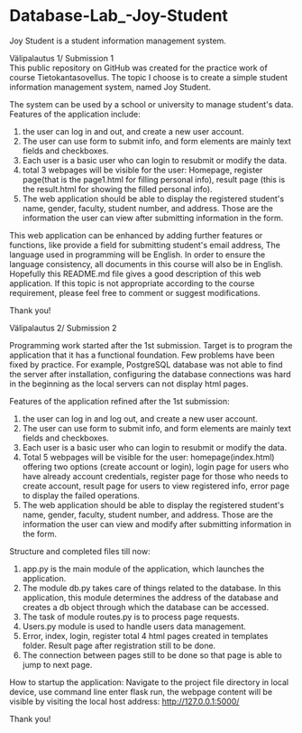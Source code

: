 # Database-Lab_-Joy-Student
Joy Student is a student information management system. 


Välipalautus 1/ Submission 1  
This public repository on GitHub was created for the practice work of course Tietokantasovellus. 
The topic I choose is to create a simple student information management system, named Joy Student. 

The system can be used by a school or university to manage student's data. Features of the application include:
1.	the user can log in and out, and create a new user account. 
2.	The user can use form to submit info, and form elements are mainly text fields and checkboxes.
3.	Each user is a basic user who can login to resubmit or modify the data. 
4.	total 3 webpages will be visible for the user: Homepage, register page(that is the page1.html for filling personal info), result page (this is the result.html for showing the filled personal info). 
5.	The web application should be able to display the registered student's name, gender, faculty, student number, and address. 
	Those are the information the user can view after submitting information in the form. 

This web application can be enhanced by adding further features or functions, like provide a field for submitting student's email address, 
The language used in programming will be English. In order to ensure the language consistency, all documents in this course will also be in English.
Hopefully this README.md file gives a good description of this web application. 
If this topic is not appropriate according to the course requirement, please feel free to comment or suggest modifications. 

Thank you! 



Välipalautus 2/ Submission 2

Programming work started after the 1st submission. Target is to program the application that it has a functional foundation. Few problems have been fixed by practice. For example, PostgreSQL database was not able to find the server after installation, configuring the database connections was hard in the beginning as the local servers can not display html pages. 

Features of the application refined after the 1st submission: 
1.	the user can log in and log out, and create a new user account. 
2.	The user can use form to submit info, and form elements are mainly text fields and checkboxes.
3.	Each user is a basic user who can login to resubmit or modify the data. 
4.	Total 5 webpages will be visible for the user: homepage(index.html) offering two options (create account or login), login page for users who have already account credentials, register page for those who needs to create account, result page for users to view registered info, error page to display the failed operations.
5.	The web application should be able to display the registered student's name, gender, faculty, student number, and address. Those are the information the user can view and modify after submitting information in the form. 

Structure and completed files till now: 
1.	app.py is the main module of the application, which launches the application. 
2.	The module db.py takes care of things related to the database. In this application, this module determines the address of the database and creates a db object through which the database can be accessed.
3.	The task of module routes.py is to process page requests. 
4.	Users.py module is used to handle users data management.
5.	Error, index, login, register total 4 html pages created in templates folder. Result page after registration still to be done.
6.	The connection between pages still to be done so that page is able to jump to next page. 

How to startup the application: 
Navigate to the project file directory in local device, use command line enter flask run, the webpage content will be visible by visiting the local host address: http://127.0.0.1:5000/

Thank you! 